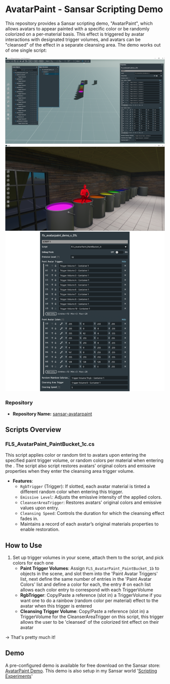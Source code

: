 # AvatarPaint - Sansar Scripting Demo

This repository provides a Sansar scripting demo, "AvatarPaint", which allows avatars to appear painted with a specific color or be randomly colorized on a per-material basis. This effect is triggered by avatar interactions with designated trigger volumes, and avatars can be "cleansed" of the effect in a separate cleansing area. The demo works out of one single script:

![Screenshot of AvatarPaint in Sansar Editor](screenshot.png)
![Screenshot of Freelight painted completely red in Sansar using AvatarPaint scripts](screenshot2.png)
![Screenshot of AvatarPaint's script properties in Sansar Editor](scriptprops_1c.png)

### Repository

- **Repository Name:** [sansar-avatarpaint](https://github.com/iamfreelight/sansar-avatarpaint)

## Scripts Overview

### FLS_AvatarPaint_PaintBucket_1c.cs
This script applies color or random tint to avatars upon entering the specified paint trigger volume, or random colors per material when entering the .  The script also script restores avatars' original colors and emissive properties when they enter the cleansing area trigger volume.

- **Features**:
  - `RgbTrigger` (Trigger): If slotted, each avatar material is tinted a different random color when entering this trigger.
  - `Emissive Level`: Adjusts the emissive intensity of the applied colors.
  - `CleanserAreaTrigger`: Restores avatars' original colors and emissive values upon entry.
  - `Cleansing Speed`: Controls the duration for which the cleansing effect fades in.
  - Maintains a record of each avatar’s original materials properties to enable restoration.

## How to Use
1. Set up trigger volumes in your scene, attach them to  the script, and pick colors for each one
   - **Paint Trigger Volumes**: Assign `FLS_AvatarPaint_PaintBucket_1b` to objects in the scene, and slot them into the 'Paint Avatar Triggers' list, next define the same number of entries in the 'Paint Avatar Colors'   list and define a color for each, the entry # on each list allows each color entry to correspond with each TriggerVolume
   - **RgbTrigger**: Copy/Paste a reference (slot in) a TriggerVolume if you want one to do a rainbow (random color per material) effect to the avatar when this trigger is entered
   - **Cleansing Trigger Volume**: Copy/Paste a reference (slot in) a TriggerVolume for the CleanserAreaTrigger on this script, this trigger allows the user to be 'cleansed' of the colorized tint effect on their avatar

-> That's pretty much it!

## Demo
A pre-configured demo is available for free download on the Sansar store: [AvatarPaint Demo](https://store.sansar.com/listings/2c37a349-cb01-413b-a962-b1b4f765a0df/fls-avatarpaint-demo-v01c).
This demo is also setup in my Sansar world '[Scripting Experiments](https://atlas.sansar.com/experiences/freelight-1030/empty)'
